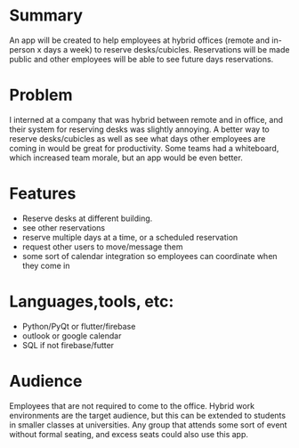 # Summary
An app will be created to help employees at hybrid offices (remote and in-person x days a week) to reserve desks/cubicles. Reservations will be made public and other employees will be able to see future days reservations.

# Problem
I interned at a company that was hybrid between remote and in office, and their system for reserving desks was slightly annoying. A better way to reserve desks/cubicles as well as see what days other employees are coming in would be great for productivity. Some teams had a whiteboard, which increased team morale, but an app would be even better.

# Features
- Reserve desks at different building.
- see other reservations
- reserve multiple days at a time, or a scheduled reservation
- request other users to move/message them
- some sort of calendar integration so employees can coordinate when they come in

# Languages,tools, etc:
- Python/PyQt or flutter/firebase
- outlook or google calendar
- SQL if not firebase/futter

# Audience
Employees that are not required to come to the office. Hybrid work environments are the target audience, but this can be extended to students in smaller classes at universities. Any group that attends some sort of event without formal seating, and excess seats could also use this app. 
